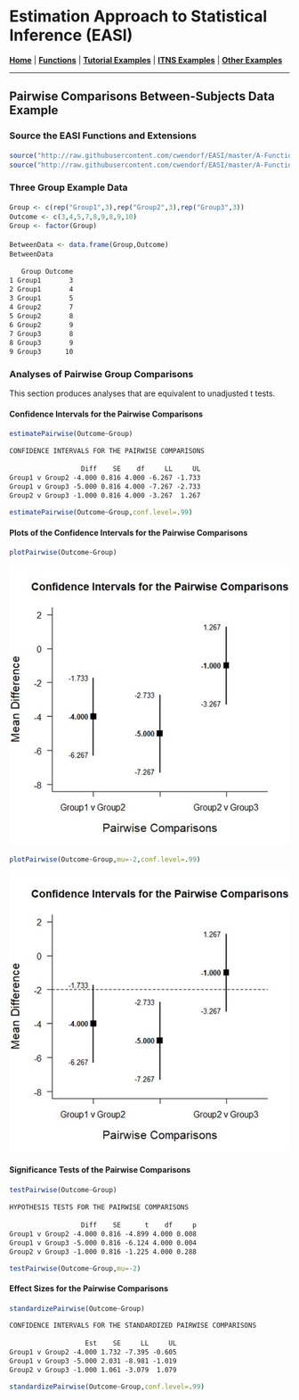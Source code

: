 # Estimation Approach to Statistical Inference (EASI)

[**Home**](https://github.com/cwendorf/EASI/) | 
[**Functions**](https://github.com/cwendorf/EASI/tree/master/A-Functions) | 
[**Tutorial Examples**](https://github.com/cwendorf/EASI/tree/master/B-TutorialExamples) | 
[**ITNS Examples**](https://github.com/cwendorf/EASI/tree/master/C-ITNSExamples) | 
[**Other Examples**](https://github.com/cwendorf/EASI/tree/master/D-OtherExamples)

---

## Pairwise Comparisons Between-Subjects Data Example

### Source the EASI Functions and Extensions

```r
source("http://raw.githubusercontent.com/cwendorf/EASI/master/A-Functions/ALL-EASI-FUNCTIONS.R")
source("http://raw.githubusercontent.com/cwendorf/EASI/master/A-Functions/ALL-EASI-EXTENSIONS.R")
```

### Three Group Example Data

```r
Group <- c(rep("Group1",3),rep("Group2",3),rep("Group3",3))
Outcome <- c(3,4,5,7,8,9,8,9,10)
Group <- factor(Group)

BetweenData <- data.frame(Group,Outcome)
BetweenData
```
```
   Group Outcome
1 Group1       3
2 Group1       4
3 Group1       5
4 Group2       7
5 Group2       8
6 Group2       9
7 Group3       8
8 Group3       9
9 Group3      10
```

### Analyses of Pairwise Group Comparisons

This section produces analyses that are equivalent to unadjusted t tests.

#### Confidence Intervals for the Pairwise Comparisons

```r
estimatePairwise(Outcome~Group)
```
```
CONFIDENCE INTERVALS FOR THE PAIRWISE COMPARISONS

                  Diff    SE    df     LL     UL
Group1 v Group2 -4.000 0.816 4.000 -6.267 -1.733
Group1 v Group3 -5.000 0.816 4.000 -7.267 -2.733
Group2 v Group3 -1.000 0.816 4.000 -3.267  1.267
```
```r
estimatePairwise(Outcome~Group,conf.level=.99)
```

#### Plots of the Confidence Intervals for the Pairwise Comparisons

```r
plotPairwise(Outcome~Group)
```
<kbd><img src="PairwiseBetween-Figure1.jpg"></kbd>
```r
plotPairwise(Outcome~Group,mu=-2,conf.level=.99)
```
<kbd><img src="PairwiseBetween-Figure2.jpg"></kbd>

#### Significance Tests of the Pairwise Comparisons

```r
testPairwise(Outcome~Group)
```
```
HYPOTHESIS TESTS FOR THE PAIRWISE COMPARISONS

                  Diff    SE      t    df     p
Group1 v Group2 -4.000 0.816 -4.899 4.000 0.008
Group1 v Group3 -5.000 0.816 -6.124 4.000 0.004
Group2 v Group3 -1.000 0.816 -1.225 4.000 0.288
```
```r
testPairwise(Outcome~Group,mu=-2)
```

#### Effect Sizes for the Pairwise Comparisons

```r
standardizePairwise(Outcome~Group)
```
```
CONFIDENCE INTERVALS FOR THE STANDARDIZED PAIRWISE COMPARISONS

                   Est    SE     LL     UL
Group1 v Group2 -4.000 1.732 -7.395 -0.605
Group1 v Group3 -5.000 2.031 -8.981 -1.019
Group2 v Group3 -1.000 1.061 -3.079  1.079
```
```r
standardizePairwise(Outcome~Group,conf.level=.99)
```
